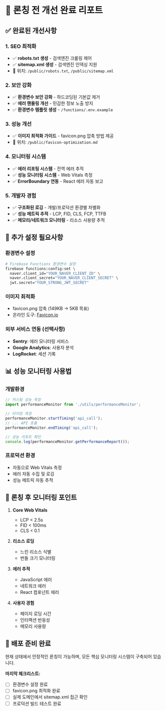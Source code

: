 # 🚀 론칭 전 개선 완료 리포트

## ✅ 완료된 개선사항

### 1. SEO 최적화
- ✅ **robots.txt 생성** - 검색엔진 크롤링 제어
- ✅ **sitemap.xml 생성** - 검색엔진 인덱싱 지원
- 📍 위치: `/public/robots.txt`, `/public/sitemap.xml`

### 2. 보안 강화
- ✅ **환경변수 보안 강화** - 하드코딩된 기본값 제거
- ✅ **에러 핸들링 개선** - 민감한 정보 노출 방지
- ✅ **환경변수 템플릿 생성** - `/functions/.env.example`

### 3. 성능 개선
- ✅ **이미지 최적화 가이드** - favicon.png 압축 방법 제공
- 📍 위치: `/public/favicon-optimization.md`

### 4. 모니터링 시스템
- ✅ **에러 리포팅 시스템** - 전역 에러 추적
- ✅ **성능 모니터링 시스템** - Web Vitals 측정
- ✅ **ErrorBoundary 연동** - React 에러 자동 보고

### 5. 개발자 경험
- ✅ **구조화된 로깅** - 개발/프로덕션 환경별 차별화
- ✅ **성능 메트릭 추적** - LCP, FID, CLS, FCP, TTFB
- ✅ **메모리/네트워크 모니터링** - 리소스 사용량 추적

## 🔧 추가 설정 필요사항

### 환경변수 설정
```bash
# Firebase Functions 환경변수 설정
firebase functions:config:set \
  naver.client_id="YOUR_NAVER_CLIENT_ID" \
  naver.client_secret="YOUR_NAVER_CLIENT_SECRET" \
  jwt.secret="YOUR_STRONG_JWT_SECRET"
```

### 이미지 최적화
- favicon.png 압축 (149KB → 5KB 목표)
- 온라인 도구: [Favicon.io](https://favicon.io/favicon-converter/)

### 외부 서비스 연동 (선택사항)
- **Sentry**: 에러 모니터링 서비스
- **Google Analytics**: 사용자 분석
- **LogRocket**: 세션 기록

## 📊 성능 모니터링 사용법

### 개발환경
```javascript
// 커스텀 성능 측정
import performanceMonitor from './utils/performanceMonitor';

// 타이밍 측정
performanceMonitor.startTiming('api_call');
// ... API 호출
performanceMonitor.endTiming('api_call');

// 성능 리포트 확인
console.log(performanceMonitor.getPerformanceReport());
```

### 프로덕션 환경
- 자동으로 Web Vitals 측정
- 에러 자동 수집 및 로깅
- 성능 메트릭 자동 추적

## 🎯 론칭 후 모니터링 포인트

1. **Core Web Vitals**
   - LCP < 2.5s
   - FID < 100ms
   - CLS < 0.1

2. **리소스 로딩**
   - 느린 리소스 식별
   - 번들 크기 모니터링

3. **에러 추적**
   - JavaScript 에러
   - 네트워크 에러
   - React 컴포넌트 에러

4. **사용자 경험**
   - 페이지 로딩 시간
   - 인터랙션 반응성
   - 메모리 사용량

## 🚀 배포 준비 완료

현재 상태에서 안정적인 론칭이 가능하며, 모든 핵심 모니터링 시스템이 구축되어 있습니다.

**마지막 체크리스트:**
- [ ] 환경변수 설정 완료
- [ ] favicon.png 최적화 완료
- [ ] 실제 도메인에서 sitemap.xml 접근 확인
- [ ] 프로덕션 빌드 테스트 완료
